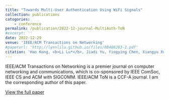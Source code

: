 ```yaml
---
title: "Towards Multi-User Authentication Using WiFi Signals"
collection: publications
catogories: 
    - conference
permalink: /publication/2022-12-journal-MultiAuth-ToN
#excerpt: ''
date: 2022-12-29
venue: 'IEEE/ACM Transactions on Networking'
#paperurl: 'http://lynnlilu.github.io/files/08486283-2.pdf'
citation: 'Hao Kong, <b>Li Lu*</b>, Jiadi Yu, Yingying Chen, Xiangyu Xu, Feng Lyu. &quot;Towards Multi-User Authentication Using WiFi Signals.&quot; <i>IEEE/ACM Transactions on Networking</i>. vol. 31, no. 5, pp. 2117-2132. 2023. doi: 10.1109/TNET.2023.3237686.'
---
```


IEEE/ACM Transactions on Networking is a premier journal on computer networking and communications, which is co-sponsored by IEEE ComSoc, IEEE CS and ACM with SIGCOMM. IEEE/ACM ToN is a CCF-A journal. I am the corresponding author of this paper.

[View the full paper](https://doi.org/10.1109/TNET.2023.3237686)

